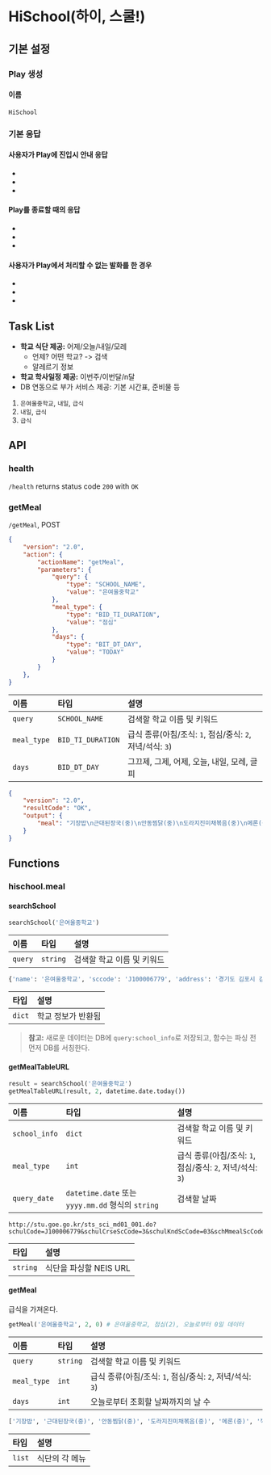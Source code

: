 # HiSchool(하이, 스쿨!)

## 기본 설정 

### Play 생성

#### 이름
`HiSchool`

### 기본 응답 

#### 사용자가 Play에 진입시 안내 응답

- 
- 
- 

#### Play를 종료할 때의 응답	

- 
-
- 

#### 사용자가 Play에서 처리할 수 없는 발화를 한 경우	

-
-
-

## Task List

- **학교 식단 제공:** 어제/오늘/내일/모레
    - 언제? 어떤 학교? -> 검색
    - 알레르기 정보
- **학교 학사일정 제공:** 이번주/이번달/n달
- DB 연동으로 부가 서비스 제공: 기본 시간표, 준비물 등

1. `은여울중학교`, `내일`, `급식`
2. `내일`, `급식`
3. `급식`

## API

### health
`/health` returns status code `200` with `OK`

### getMeal
`/getMeal`, POST

```json
{
    "version": "2.0",
    "action": {
        "actionName": "getMeal",
        "parameters": {
            "query": {
                "type": "SCHOOL_NAME",
                "value": "은여울중학교"
            },
            "meal_type": {
                "type": "BID_TI_DURATION",
                "value": "점심"
            },
            "days": {
                "type": "BIT_DT_DAY",
                "value": "TODAY"
            }
        }
    },
}
```

| 이름         | 타입      | 설명        |
| :---------- | :------- | :--------- |
| `query`     | `SCHOOL_NAME` | 검색할 학교 이름 및 키워드 |
| `meal_type` | `BID_TI_DURATION`    | 급식 종류(아침/조식: `1`, 점심/중식: `2`, 저녁/석식: `3`) |
| `days`      | `BID_DT_DAY`    | 그끄제, 그제, 어제, 오늘, 내일, 모레, 글피 |

```json
{
    "version": "2.0",
    "resultCode": "OK",
    "output": {
        "meal": "기장밥\n근대된장국(중)\n안동찜닭(중)\n도라지진미채볶음(중)\n메론(중)\n깍두기"
    }
}
```

## Functions

### hischool.meal

#### searchSchool
```py
searchSchool('은여울중학교')
```

| 이름        | 타입      | 설명        |
| :--------- | :------- | :--------- |
| `query`    | `string` | 검색할 학교 이름 및 키워드 |

```py
{'name': '은여울중학교', 'sccode': 'J100006779', 'address': '경기도 김포시 김포한강8로 173-48 (마산동)', 'type': '03', 'office': 'stu.goe.go.kr'}
```

| 타입      | 설명        |
| :------- | :--------- |
| `dict`   | 학교 정보가 반환됨 |

> **참고:** 새로운 데이터는 DB에 `query:school_info`로 저장되고, 함수는 파싱 전 먼저 DB를 서칭한다.

#### getMealTableURL
```py
result = searchSchool('은여울중학교')
getMealTableURL(result, 2, datetime.date.today())
```

| 이름           | 타입      | 설명        |
| :------------ | :------- | :--------- |
| `school_info` | `dict` | 검색할 학교 이름 및 키워드 |
| `meal_type`   | `int`  | 급식 종류(아침/조식: `1`, 점심/중식: `2`, 저녁/석식: `3`) |
| `query_date`  | `datetime.date` 또는 `yyyy.mm.dd` 형식의 `string` | 검색할 날짜 |

```text
http://stu.goe.go.kr/sts_sci_md01_001.do?schulCode=J100006779&schulCrseScCode=3&schulKndScCode=03&schMmealScCode=2&schYmd=2018.11.23
```

| 타입      | 설명        |
| :------- | :--------- |
| `string` | 식단을 파싱할 NEIS URL |

#### getMeal
급식을 가져온다.

```py
getMeal('은여울중학교', 2, 0) # 은여울중학교, 점심(2), 오늘로부터 0일 데이터
```

| 이름         | 타입      | 설명        |
| :---------- | :------- | :--------- |
| `query`     | `string` | 검색할 학교 이름 및 키워드 |
| `meal_type` | `int`    | 급식 종류(아침/조식: `1`, 점심/중식: `2`, 저녁/석식: `3`) |
| `days`      | `int`    | 오늘로부터 조회할 날짜까지의 날 수 |

```py
['기장밥', '근대된장국(중)', '안동찜닭(중)', '도라지진미채볶음(중)', '메론(중)', '깍두기']
```

| 타입    | 설명         |
| :----- | :---------- |
| `list` | 식단의 각 메뉴 |
